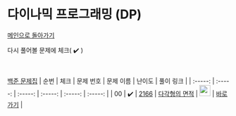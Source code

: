 # 다이나믹 프로그래밍 (DP)

[메인으로 돌아가기](https://github.com/dmswldk28/baekjoon)

다시 풀어볼 문제에 체크( :heavy_check_mark: )

<br>


[백준 문제집](https://www.acmicpc.net/problemset?sort=ac_desc&algo=25)
|          순번          |        체크         |        문제 번호         |        문제 이름         |         난이도          |        풀이 링크         |
| :-----: | :-----: | :-----: | :-----: | :-----: | :-----: |
| 00 |  :heavy_check_mark:  | <a href="https://www.acmicpc.net/problem/2166" target="_blank">2166</a> | <a href="https://www.acmicpc.net/problem/2166" target="_blank">다각형의 면적</a> | <img height="25px" width="25px" src="https://static.solved.ac/tier_small/11.svg"/> | <a href="./../geometry/G5_2166.java">바로가기</a> |